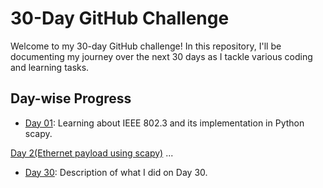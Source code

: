 # 30-Day GitHub Challenge

Welcome to my 30-day GitHub challenge! In this repository, I'll be documenting my journey over the next 30 days as I tackle various coding and learning tasks.

## Day-wise Progress

- [Day 01](Day%201%28IEEE%20802.3%29%2FREADME.md): Learning about IEEE 802.3 and its implementation in Python scapy.

[Day 2(Ethernet payload using scapy)](Day%202(Ethernet%20payload%20using%20scapy)/README.md)
...
- [Day 30](Day-30/README.md): Description of what I did on Day 30.

